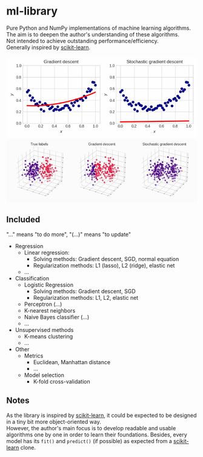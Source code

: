 # ml-library
Pure Python and NumPy implementations of machine learning algorithms.  
The aim is to deepen the author's understanding of these algorithms.  
Not intended to achieve outstanding performance/efficiency.  
Generally inspired by [scikit-learn](https://github.com/scikit-learn/scikit-learn).

![](https://github.com/lkk7/ml-library/blob/master/examples/lin_regr.gif)
![](https://github.com/lkk7/ml-library/blob/master/examples/log_regr.gif)

## Included
"..." means "to do more", "(...)" means "to update"
- Regression
  * Linear regression:
    * Solving methods: Gradient descent, SGD, normal equation
    * Regularization methods: L1 (lasso), L2 (ridge), elastic net
  * ...
- Classification
  * Logistic Regression
    * Solving methods: Gradient descent, SGD
    * Regularization methods: L1, L2, elastic net
  * Perceptron (...)
  * K-nearest neighbors
  * Naive Bayes classifier (...)
  * ...
- Unsupervised methods
  * K-means clustering
  * ...
- Other
  * Metrics
    * Euclidean, Manhattan distance
    * ...
  * Model selection
    * K-fold cross-validation

## Notes
As the library is inspired by [scikit-learn](https://github.com/scikit-learn/scikit-learn), it could be expected to be designed in a tiny bit more object-oriented way.  
However, the author's main focus is to develop readable and usable algorithms one by one in order to learn their foundations. Besides, every model has its `fit()` and `predict()` (if possible) as expected from a [scikit-learn](https://github.com/scikit-learn/scikit-learn) clone.
